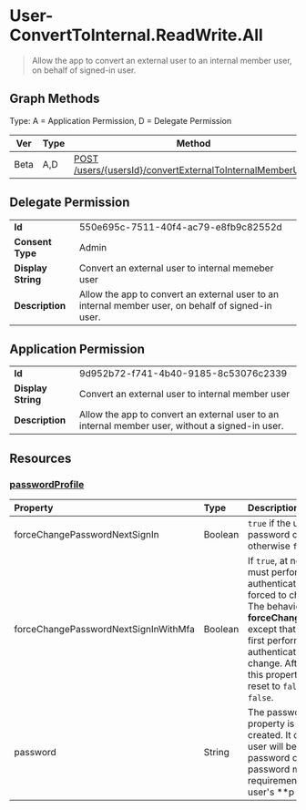 # User-ConvertToInternal.ReadWrite.All

> Allow the app to convert an external user to an internal member user, on behalf of signed-in user.
## Graph Methods

Type: A = Application Permission, D = Delegate Permission

|Ver|Type|Method|
|-------|----|------|
|Beta|A,D|[POST /users/{usersId}/convertExternalToInternalMemberUser](https://docs.microsoft.com/graph/api/user-convertexternaltointernalmemberuser?view=graph-rest-beta&tabs=http)|
## Delegate Permission
|||
|-|-|
|**Id**|550e695c-7511-40f4-ac79-e8fb9c82552d|
|**Consent Type**|Admin|
|**Display String**|Convert an external user to internal memeber user|
|**Description**|Allow the app to convert an external user to an internal member user, on behalf of signed-in user.|
## Application Permission
|||
|-|-|
|**Id**|9d952b72-f741-4b40-9185-8c53076c2339|
|**Display String**|Convert an external user to internal member user|
|**Description**|Allow the app to convert an external user to an internal member user, without a signed-in user.|
## Resources
### [passwordProfile ](https://docs.microsoft.com/graph/api/resources/passwordprofile?view=graph-rest-1.0&tabs=http)
| Property       | Type    |Description|
|:---------------|:--------|:----------|
|forceChangePasswordNextSignIn|Boolean| `true` if the user must change their password on the next sign-in; otherwise `false`.|
|forceChangePasswordNextSignInWithMfa|Boolean| If `true`, at next sign-in, the user must perform a multifactor authentication (MFA) before being forced to change their password. The behavior is identical to **forceChangePasswordNextSignIn** except that the user is required to first perform a multifactor authentication before password change. After a password change, this property will be automatically reset to `false`. If not set, default is `false`. |
|password|String|The password for the user. This property is required when a user is created. It can be updated, but the user will be required to change the password on the next sign-in. The password must satisfy minimum requirements as specified by the user's **p
